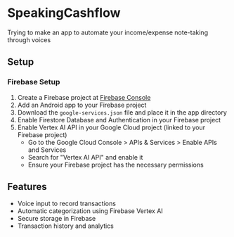 # SpeakingCashflow
Trying to make an app to automate your income/expense note-taking through voices

## Setup

### Firebase Setup
1. Create a Firebase project at [Firebase Console](https://console.firebase.google.com/)
2. Add an Android app to your Firebase project
3. Download the `google-services.json` file and place it in the app directory
4. Enable Firestore Database and Authentication in your Firebase project
5. Enable Vertex AI API in your Google Cloud project (linked to your Firebase project)
   - Go to the Google Cloud Console > APIs & Services > Enable APIs and Services
   - Search for "Vertex AI API" and enable it
   - Ensure your Firebase project has the necessary permissions

## Features
- Voice input to record transactions
- Automatic categorization using Firebase Vertex AI
- Secure storage in Firebase
- Transaction history and analytics
